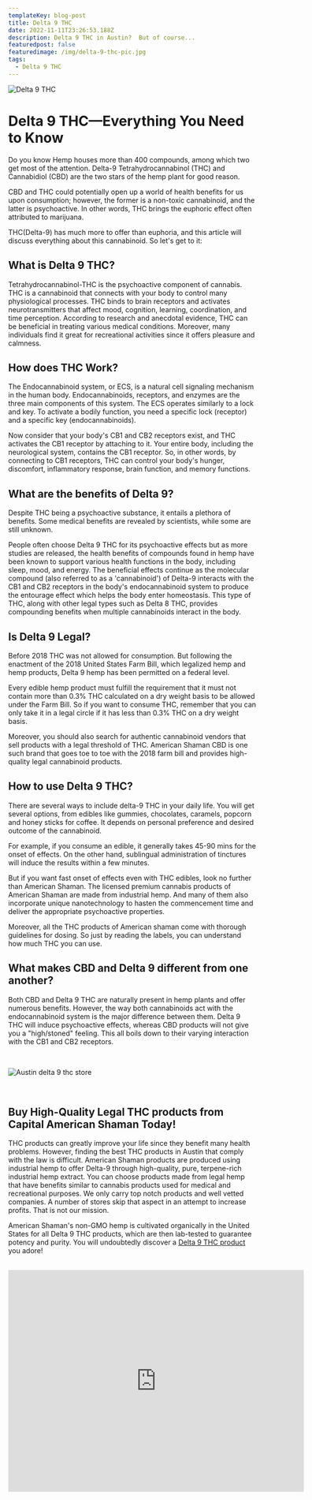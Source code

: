 ```yaml
---
templateKey: blog-post
title: Delta 9 THC
date: 2022-11-11T23:26:53.188Z
description: Delta 9 THC in Austin?  But of course...
featuredpost: false
featuredimage: /img/delta-9-thc-pic.jpg
tags:
  - Delta 9 THC
---
```

![Delta 9 THC](/img/delta-9-thc-pic.jpg "Delta 9")

# Delta 9 THC—Everything You Need to Know

Do you know Hemp houses more than 400 compounds, among which two get most of the attention. Delta-9 Tetrahydrocannabinol (THC) and Cannabidiol (CBD) are the two stars of the hemp plant for good reason.

CBD and THC could potentially open up a world of health benefits for us upon consumption; however, the former is a non-toxic cannabinoid, and the latter is psychoactive. In other words, THC brings the euphoric effect often attributed to marijuana.

THC(Delta-9) has much more to offer than euphoria, and this article will discuss everything about this cannabinoid. So let's get to it:

## What is Delta 9 THC?

Tetrahydrocannabinol-THC is the psychoactive component of cannabis. THC is a cannabinoid that connects with your body to control many physiological processes. THC binds to brain receptors and activates neurotransmitters that affect mood, cognition, learning, coordination, and time perception. According to research and anecdotal evidence, THC can be beneficial in treating various medical conditions. Moreover, many individuals find it great for recreational activities since it offers pleasure and calmness.

## How does THC Work?

The Endocannabinoid system, or ECS, is a natural cell signaling mechanism in the human body. Endocannabinoids, receptors, and enzymes are the three main components of this system. The ECS operates similarly to a lock and key. To activate a bodily function, you need a specific lock (receptor) and a specific key (endocannabinoids).

Now consider that your body's CB1 and CB2 receptors exist, and THC activates the CB1 receptor by attaching to it. Your entire body, including the neurological system, contains the CB1 receptor. So, in other words, by connecting to CB1 receptors, THC can control your body's hunger, discomfort, inflammatory response, brain function, and memory functions.

## What are the benefits of Delta 9?

Despite THC being a psychoactive substance, it entails a plethora of benefits. Some medical benefits are revealed by scientists, while some are still unknown.

People often choose Delta 9 THC for its psychoactive effects but as more studies are released, the health benefits of compounds found in hemp have been known to support various health functions in the body, including sleep, mood, and energy.  The beneficial effects continue as the molecular compound (also referred to as a 'cannabinoid') of Delta-9 interacts with the CB1 and CB2 receptors in the body's endocannabinoid system to produce the entourage effect which helps the body enter homeostasis.  This type of THC, along with other legal types such as Delta 8 THC, provides compounding benefits when multiple cannabinoids interact in the body.

## Is Delta 9 Legal?

Before 2018 THC was not allowed for consumption. But following the enactment of the 2018 United States Farm Bill, which legalized hemp and hemp products, Delta 9 hemp has been permitted on a federal level.

Every edible hemp product must fulfill the requirement that it must not contain more than 0.3% THC calculated on a dry weight basis to be allowed under the Farm Bill. So if you want to consume THC, remember that you can only take it in a legal circle if it has less than 0.3% THC on a dry weight basis.

Moreover, you should also search for authentic cannabinoid vendors that sell products with a legal threshold of THC. American Shaman CBD is one such brand that goes toe to toe with the 2018 farm bill and provides high-quality legal cannabinoid products.

## How to use Delta 9 THC?

There are several ways to include delta-9 THC in your daily life. You will get several options, from edibles like gummies, chocolates, caramels, popcorn and honey sticks for coffee. It depends on personal preference and desired outcome of the cannabinoid. 

For example, if you consume an edible, it generally takes 45-90 mins for the onset of effects. On the other hand, sublingual administration of tinctures will induce the results within a few minutes.

But if you want fast onset of effects even with THC edibles, look no further than American Shaman. The licensed premium cannabis products of American Shaman are made from industrial hemp. And many of them also incorporate unique nanotechnology to hasten the commencement time and deliver the appropriate psychoactive properties.

Moreover, all the THC products of American shaman come with thorough guidelines for dosing. So just by reading the labels, you can understand how much THC you can use.

## What makes CBD and Delta 9 different from one another?

Both CBD and Delta 9 THC are naturally present in hemp plants and offer numerous benefits. However, the way both cannabinoids act with the endocannabinoid system is the major difference between them. Delta 9 THC will induce psychoactive effects, whereas CBD products will not give you a "high/stoned" feeling.  This all boils down to their varying interaction with the CB1 and CB2 receptors.

<br>

![Austin delta 9 thc store](/img/store-front-stretch-blog-image.jpg "Austin THC store")

 <br>

## Buy High-Quality Legal THC products from Capital American Shaman Today!

THC products can greatly improve your life since they benefit many health problems. However, finding the best THC products in Austin that comply with the law is difficult.  American Shaman products are produced using industrial hemp to offer Delta-9 through high-quality, pure, terpene-rich industrial hemp extract. You can choose products made from legal hemp that have benefits similar to cannabis products used for medical and recreational purposes.  We only carry top notch products and well vetted companies.  A number of stores skip that aspect in an attempt to increase profits.  That is not our mission.  

American Shaman's non-GMO hemp is cultivated organically in the United States for all Delta 9 THC products, which are then lab-tested to guarantee potency and purity. You will undoubtedly discover a [Delta 9 THC product](https://capitalamericanshaman.com/product-category/delta-9/) you adore!

<br>

<center><iframe src="https://www.google.com/maps/embed?pb=!1m18!1m12!1m3!1d3442.5441840515764!2d-97.7283884!3d30.363901699999996!2m3!1f0!2f0!3f0!3m2!1i1024!2i768!4f13.1!3m3!1m2!1s0x8644cb31a4fe226f%3A0x34275657f2964730!2sCapital%20CBD%20American%20Shaman!5e0!3m2!1sen!2sus!4v1667507515248!5m2!1sen!2sus" width="600" height="450" style="border:0;" allowfullscreen="" loading="lazy" referrerpolicy="no-referrer-when-downgrade"></iframe><center/>